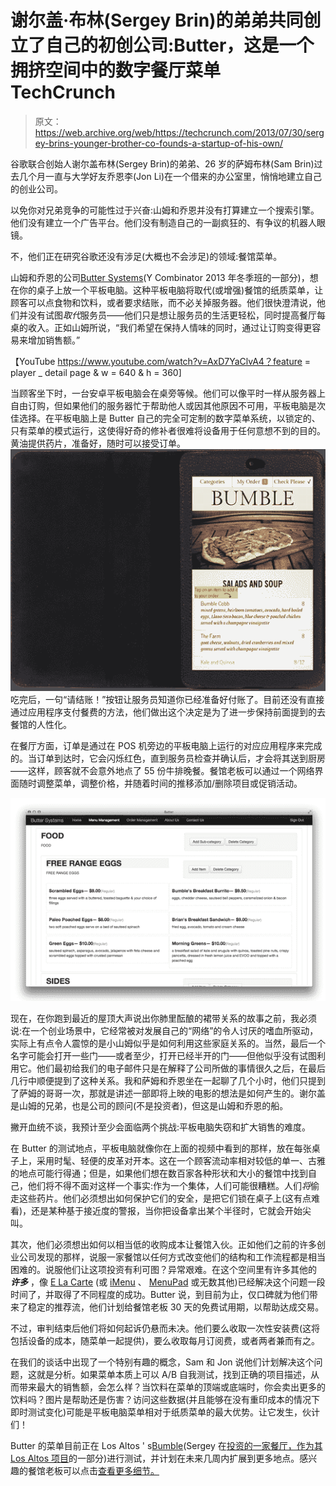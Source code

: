 # 谢尔盖·布林(Sergey Brin)的弟弟共同创立了自己的初创公司:Butter，这是一个拥挤空间中的数字餐厅菜单 TechCrunch

> 原文：<https://web.archive.org/web/https://techcrunch.com/2013/07/30/sergey-brins-younger-brother-co-founds-a-startup-of-his-own/>

谷歌联合创始人谢尔盖布林(Sergey Brin)的弟弟、26 岁的萨姆布林(Sam Brin)过去几个月一直与大学好友乔恩李(Jon Li)在一个借来的办公室里，悄悄地建立自己的创业公司。

以免你对兄弟竞争的可能性过于兴奋:山姆和乔恩并没有打算建立一个搜索引擎。他们没有建立一个广告平台。他们没有制造自己的一副疯狂的、有争议的机器人眼镜。

不，他们正在研究谷歌还没有涉足(大概也不会涉足)的领域:餐馆菜单。

山姆和乔恩的公司[Butter Systems](https://web.archive.org/web/20221007103924/http://buttersystems.com/)(Y Combinator 2013 年冬季班的一部分)，想在你的桌子上放一个平板电脑。这种平板电脑将取代(或增强)餐馆的纸质菜单，让顾客可以点食物和饮料，或者要求结账，而不必关掉服务器。他们很快澄清说，他们并没有试图*取代*服务员——他们只是想让服务员的生活更轻松，同时提高餐厅每桌的收入。正如山姆所说，“我们希望在保持人情味的同时，通过让订购变得更容易来增加销售额。”

【YouTube https://www.youtube.com/watch?v=AxD7YaClvA4？feature = player _ detail page & w = 640 & h = 360]

当顾客坐下时，一台安卓平板电脑会在桌旁等候。他们可以像平时一样从服务器上自由订购，但如果他们的服务器忙于帮助他人或因其他原因不可用，平板电脑是次佳选择。在平板电脑上是 Butter 自己的完全可定制的数字菜单系统，以锁定的、只有菜单的模式运行，这使得好奇的修补者很难将设备用于任何意想不到的目的。黄油提供药片，准备好，随时可以接受订单。
![banner-tablet](img/5fa526707a475679cdb1a0dbc2f7649c.png)
吃完后，一句“请结账！”按钮让服务员知道你已经准备好付账了。目前还没有直接通过应用程序支付餐费的方法，他们做出这个决定是为了进一步保持前面提到的去餐馆的人性化。

在餐厅方面，订单是通过在 POS 机旁边的平板电脑上运行的对应应用程序来完成的。当订单到达时，它会闪烁红色，直到服务员检查并确认后，才会将其送到厨房——这样，顾客就不会意外地点了 55 份牛排晚餐。餐馆老板可以通过一个网络界面随时调整菜单，调整价格，并随着时间的推移添加/删除项目或促销活动。

![web interface](img/d289b482bd24610d59a1699172595830.png)

现在，在你跑到最近的屋顶大声说出你肺里酝酿的裙带关系的故事之前，我必须说:在一个创业场景中，它经常被对发展自己的“网络”的令人讨厌的嗜血所驱动，实际上有点令人震惊的是小山姆似乎是如何利用这些家庭关系的。当然，最后一个名字可能会打开一些门——或者至少，打开已经半开的门——但他似乎没有试图利用它。他们最初给我们的电子邮件只是在解释了公司所做的事情很久之后，在最后几行中顺便提到了这种关系。我和萨姆和乔恩坐在一起聊了几个小时，他们只提到了萨姆的哥哥一次，那就是讲述一部即将上映的电影的想法是如何产生的。谢尔盖是山姆的兄弟，也是公司的顾问(不是投资者)，但这是山姆和乔恩的船。

撇开血统不谈，我预计至少会面临两个挑战:平板电脑失窃和扩大销售的难度。

在 Butter 的测试地点，平板电脑就像你在上面的视频中看到的那样，放在每张桌子上，采用时髦、轻便的皮革对开本。这在一个顾客流动率相对较低的单一、古雅的地点可能行得通；但是，如果他们想在数百家各种形状和大小的餐馆中找到自己，他们将不得不面对这样一个事实:作为一个集体，人们可能很糟糕。人们*将*偷走这些药片。他们必须想出如何保护它们的安全，是把它们锁在桌子上(这有点难看)，还是某种基于接近度的警报，当你把设备拿出某个半径时，它就会开始尖叫。

其次，他们必须想出如何以相当低的收购成本让餐馆入伙。正如他们之前的许多创业公司发现的那样，说服一家餐馆以任何方式改变他们的结构和工作流程都是相当困难的。说服他们让这项投资有利可图？异常艰难。在这个空间里有许多其他的 ***许多*** ，像 [E La Carte](https://web.archive.org/web/20221007103924/https://beta.techcrunch.com/2013/06/24/customized-tablet-for-restaurants-e-la-carte-raises-13-5m-from-intel-capital-and-others/) (或 [iMenu](https://web.archive.org/web/20221007103924/http://www.imenu.fr/) 、 [MenuPad](https://web.archive.org/web/20221007103924/http://us.menupad.com/) 或无数其他)已经解决这个问题一段时间了，并取得了不同程度的成功。Butter 说，到目前为止，仅口碑就为他们带来了稳定的推荐流，他们计划给餐馆老板 30 天的免费试用期，以帮助达成交易。

不过，审判结束后他们将如何起诉仍悬而未决。他们要么收取一次性安装费(这将包括设备的成本，随菜单一起提供)，要么收取每月订阅费，或者两者兼而有之。

在我们的谈话中出现了一个特别有趣的概念，Sam 和 Jon 说他们计划解决这个问题，这就是分析。如果菜单本质上可以 A/B 自我测试，找到正确的项目描述，从而带来最大的销售额，会怎么样？当饮料在菜单的顶端或底端时，你会卖出更多的饮料吗？图片是帮助还是伤害？访问这些数据(并且能够在没有重印成本的情况下即时测试变化)可能是平板电脑菜单相对于纸质菜单的最大优势。让它发生，伙计们！

Butter 的菜单目前正在 Los Altos ' s[Bumble](https://web.archive.org/web/20221007103924/http://www.bumblelosaltos.com/)(Sergey 在[投资的一家餐厅，作为其 Los Altos 项目](https://web.archive.org/web/20221007103924/http://online.wsj.com/article/SB10000872396390444506004577615261807454988.html)的一部分)进行测试，并计划在未来几周内扩展到更多地点。感兴趣的餐馆老板可以点击[查看更多细节。](https://web.archive.org/web/20221007103924/http://buttersystems.com/)